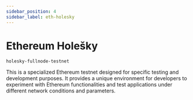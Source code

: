 ```yaml
---
sidebar_position: 4
sidebar_label: eth-holesky
---
```


# Ethereum Holešky

`holesky-fullnode-testnet`

This is a specialized Ethereum testnet designed for specific testing and development purposes. It provides a unique environment for developers to experiment with Ethereum functionalities and test applications under different network conditions and parameters.
